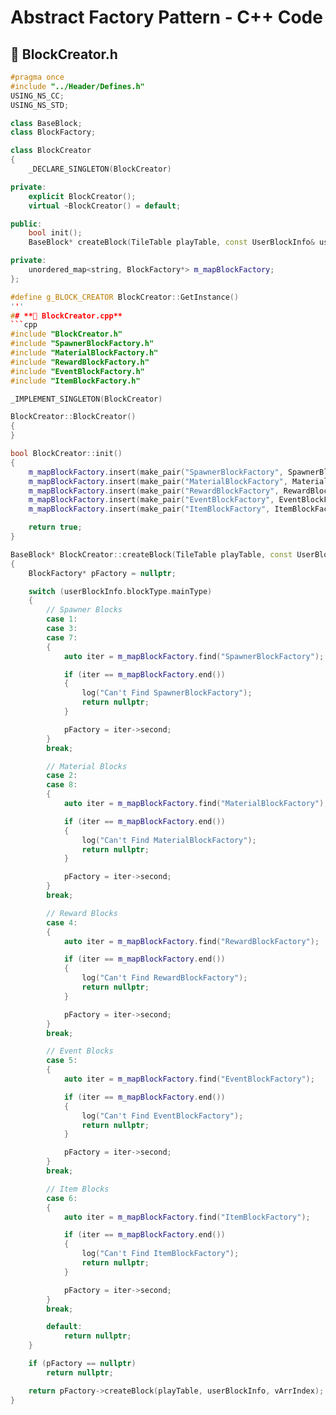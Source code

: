 # **Abstract Factory Pattern - C++ Code**

## **🔹 BlockCreator.h**
```cpp
#pragma once
#include "../Header/Defines.h"
USING_NS_CC;
USING_NS_STD;

class BaseBlock;
class BlockFactory;

class BlockCreator
{
    _DECLARE_SINGLETON(BlockCreator)

private:
    explicit BlockCreator();
    virtual ~BlockCreator() = default;

public:
    bool init();
    BaseBlock* createBlock(TileTable playTable, const UserBlockInfo& userBlockInfo, Vec2 vArrIndex);

private:
    unordered_map<string, BlockFactory*> m_mapBlockFactory;
};

#define g_BLOCK_CREATOR BlockCreator::GetInstance()
'''
## **🔹 BlockCreator.cpp**
```cpp
#include "BlockCreator.h"
#include "SpawnerBlockFactory.h"
#include "MaterialBlockFactory.h"
#include "RewardBlockFactory.h"
#include "EventBlockFactory.h"
#include "ItemBlockFactory.h"

_IMPLEMENT_SINGLETON(BlockCreator)

BlockCreator::BlockCreator()
{
}

bool BlockCreator::init()
{
    m_mapBlockFactory.insert(make_pair("SpawnerBlockFactory", SpawnerBlockFactory::create()));
    m_mapBlockFactory.insert(make_pair("MaterialBlockFactory", MaterialBlockFactory::create()));
    m_mapBlockFactory.insert(make_pair("RewardBlockFactory", RewardBlockFactory::create()));
    m_mapBlockFactory.insert(make_pair("EventBlockFactory", EventBlockFactory::create()));
    m_mapBlockFactory.insert(make_pair("ItemBlockFactory", ItemBlockFactory::create()));

    return true;
}

BaseBlock* BlockCreator::createBlock(TileTable playTable, const UserBlockInfo& userBlockInfo, Vec2 vArrIndex)
{
    BlockFactory* pFactory = nullptr;

    switch (userBlockInfo.blockType.mainType)
    {
        // Spawner Blocks
        case 1:
        case 3:
        case 7:
        {
            auto iter = m_mapBlockFactory.find("SpawnerBlockFactory");

            if (iter == m_mapBlockFactory.end())
            {
                log("Can't Find SpawnerBlockFactory");
                return nullptr;
            }

            pFactory = iter->second;
        }
        break;

        // Material Blocks
        case 2:
        case 8:
        {
            auto iter = m_mapBlockFactory.find("MaterialBlockFactory");

            if (iter == m_mapBlockFactory.end())
            {
                log("Can't Find MaterialBlockFactory");
                return nullptr;
            }

            pFactory = iter->second;
        }
        break;

        // Reward Blocks
        case 4:
        {
            auto iter = m_mapBlockFactory.find("RewardBlockFactory");

            if (iter == m_mapBlockFactory.end())
            {
                log("Can't Find RewardBlockFactory");
                return nullptr;
            }

            pFactory = iter->second;
        }
        break;

        // Event Blocks
        case 5:
        {
            auto iter = m_mapBlockFactory.find("EventBlockFactory");

            if (iter == m_mapBlockFactory.end())
            {
                log("Can't Find EventBlockFactory");
                return nullptr;
            }

            pFactory = iter->second;
        }
        break;

        // Item Blocks
        case 6:
        {
            auto iter = m_mapBlockFactory.find("ItemBlockFactory");

            if (iter == m_mapBlockFactory.end())
            {
                log("Can't Find ItemBlockFactory");
                return nullptr;
            }

            pFactory = iter->second;
        }
        break;

        default:
            return nullptr;
    }

    if (pFactory == nullptr)
        return nullptr;

    return pFactory->createBlock(playTable, userBlockInfo, vArrIndex);
}
